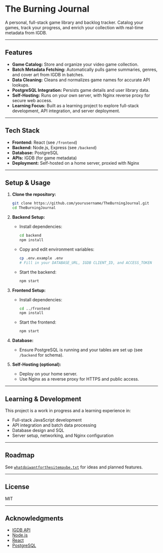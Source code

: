 # The Burning Journal

A personal, full-stack game library and backlog tracker. Catalog your games, track your progress, and enrich your collection with real-time metadata from IGDB.

---

## Features

- **Game Catalog:** Store and organize your video game collection.
- **Batch Metadata Fetching:** Automatically pulls game summaries, genres, and cover art from IGDB in batches.
- **Data Cleaning:** Cleans and normalizes game names for accurate API lookups.
- **PostgreSQL Integration:** Persists game details and user library data.
- **Self-Hosting:** Runs on your own server, with Nginx reverse proxy for secure web access.
- **Learning Focus:** Built as a learning project to explore full-stack development, API integration, and server deployment.

---

## Tech Stack

- **Frontend:** React (see `/frontend`)
- **Backend:** Node.js, Express (see `/backend`)
- **Database:** PostgreSQL
- **APIs:** IGDB (for game metadata)
- **Deployment:** Self-hosted on a home server, proxied with Nginx

---

## Setup & Usage

1. **Clone the repository:**
    ```sh
    git clone https://github.com/yourusername/TheBurningJournal.git
    cd TheBurningJournal
    ```

2. **Backend Setup:**
    - Install dependencies:
        ```sh
        cd backend
        npm install
        ```
    - Copy and edit environment variables:
        ```sh
        cp .env.example .env
        # Fill in your DATABASE_URL, IGDB CLIENT_ID, and ACCESS_TOKEN
        ```
    - Start the backend:
        ```sh
        npm start
        ```

3. **Frontend Setup:**
    - Install dependencies:
        ```sh
        cd ../frontend
        npm install
        ```
    - Start the frontend:
        ```sh
        npm start
        ```

4. **Database:**
    - Ensure PostgreSQL is running and your tables are set up (see `/backend` for schema).

5. **Self-Hosting (optional):**
    - Deploy on your home server.
    - Use Nginx as a reverse proxy for HTTPS and public access.

---

## Learning & Development

This project is a work in progress and a learning experience in:
- Full-stack JavaScript development
- API integration and batch data processing
- Database design and SQL
- Server setup, networking, and Nginx configuration

---

## Roadmap

See [`whatdoiwantforthesitemaybe.txt`](whatdoiwantforthesitemaybe.txt) for ideas and planned features.

---

## License

MIT

---

## Acknowledgments

- [IGDB API](https://api-docs.igdb.com/)
- [Node.js](https://nodejs.org/)
- [React](https://react.dev/)
- [PostgreSQL](https://www.postgresql.org/)
